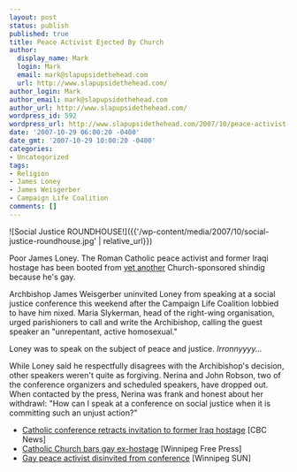 ```yaml
---
layout: post
status: publish
published: true
title: Peace Activist Ejected By Church
author:
  display_name: Mark
  login: Mark
  email: mark@slapupsidethehead.com
  url: http://www.slapupsidethehead.com/
author_login: Mark
author_email: mark@slapupsidethehead.com
author_url: http://www.slapupsidethehead.com/
wordpress_id: 592
wordpress_url: http://www.slapupsidethehead.com/2007/10/peace-activist-ejected/
date: '2007-10-29 06:00:20 -0400'
date_gmt: '2007-10-29 10:00:20 -0400'
categories:
- Uncategorized
tags:
- Religion
- James Loney
- James Weisgerber
- Campaign Life Coalition
comments: []
---
```

![Social Justice ROUNDHOUSE!]({{'/wp-content/media/2007/10/social-justice-roundhouse.jpg' | relative_url}})

Poor James Loney. The Roman Catholic peace activist and former Iraqi hostage has been booted from [yet another](http://www.slapupsidethehead.com/2006/10/church-rescinds-peace-funding/ "So that's what Jesus would do!") Church-sponsored shindig because he's gay.

Archbishop James Weisgerber uninvited Loney from speaking at a social justice conference this weekend after the Campaign Life Coalition lobbied to have him nixed. Maria Slykerman, head of the right-wing organisation, urged parishioners to call and write the Archibishop, calling the guest speaker an "unrepentant, active homosexual."

Loney was to speak on the subject of peace and justice. _Irronnyyyy..._

While Loney said he respectfully disagrees with the Archibishop's decision, other speakers weren't quite as forgiving. Nerina and John Robson, two of the conference organizers and scheduled speakers, have dropped out. When contacted by the press, Nerina was frank and honest about her withdrawl: "How can I speak at a conference on social justice when it is committing such an unjust action?"

- [Catholic conference retracts invitation to former Iraq hostage](http://www.cbc.ca/canada/manitoba/story/2007/10/26/loney-winnipeg.html) [CBC News]
- [Catholic Church bars gay ex-hostage](http://www.winnipegfreepress.com/breakingnews/story/4065732p-4668289c.html) [Winnipeg Free Press]
- [Gay peace activist disinvited from conference](http://winnipegsun.com/News/Winnipeg/2007/10/27/4609276-sun.html) [Winnipeg SUN]
